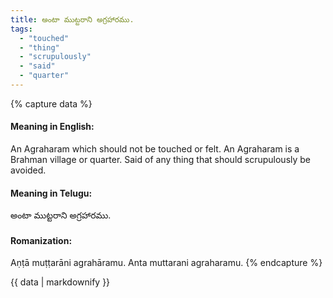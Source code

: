 ```yaml
---
title: అంటా ముట్టరాని అగ్రహారము.
tags:
  - "touched"
  - "thing"
  - "scrupulously"
  - "said"
  - "quarter"
---
```


{% capture data %}
#### Meaning in English:
An Agraharam which should not be touched or felt.
An Agraharam is a Brahman village or quarter.
Said of any thing that should scrupulously be avoided.

#### Meaning in Telugu:
అంటా ముట్టరాని అగ్రహారము.

#### Romanization:
Aṇṭā muṭṭarāni agrahāramu.
Anta muttarani agraharamu.
{% endcapture %}

{{ data | markdownify }}

